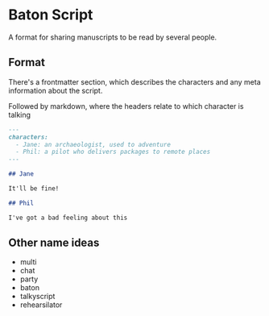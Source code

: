 # Baton Script

A format for sharing manuscripts to be read by several people.

## Format

There's a frontmatter section, which describes the characters and any meta information about the script.

Followed by markdown, where the headers relate to which character is talking

```md
---
characters:
  - Jane: an archaeologist, used to adventure
  - Phil: a pilot who delivers packages to remote places
---

## Jane

It'll be fine!

## Phil

I've got a bad feeling about this
```

## Other name ideas

- multi
- chat
- party
- baton
- talkyscript
- rehearsilator
